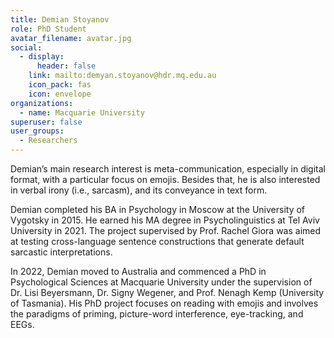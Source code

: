 ```yaml
---
title: Demian Stoyanov
role: PhD Student
avatar_filename: avatar.jpg
social:
  - display:
      header: false
    link: mailto:demyan.stoyanov@hdr.mq.edu.au
    icon_pack: fas
    icon: envelope
organizations:
  - name: Macquarie University
superuser: false
user_groups:
  - Researchers
---
```

Demian’s main research interest is meta-communication, especially in digital format, with a particular focus on emojis. Besides that, he is also interested in verbal irony (i.e., sarcasm), and its conveyance in text form.

Demian completed his BA in Psychology in Moscow at the University of Vygotsky in 2015. He earned his MA degree in Psycholinguistics at Tel Aviv University in 2021. The project supervised by Prof. Rachel Giora was aimed at testing cross-language sentence constructions that generate default sarcastic interpretations. 

In 2022, Demian moved to Australia and commenced a PhD in Psychological Sciences at Macquarie University under the supervision of Dr. Lisi Beyersmann, Dr. Signy Wegener, and Prof. Nenagh Kemp (University of Tasmania). His PhD project focuses on reading with emojis and involves the paradigms of priming, picture-word interference, eye-tracking, and EEGs.